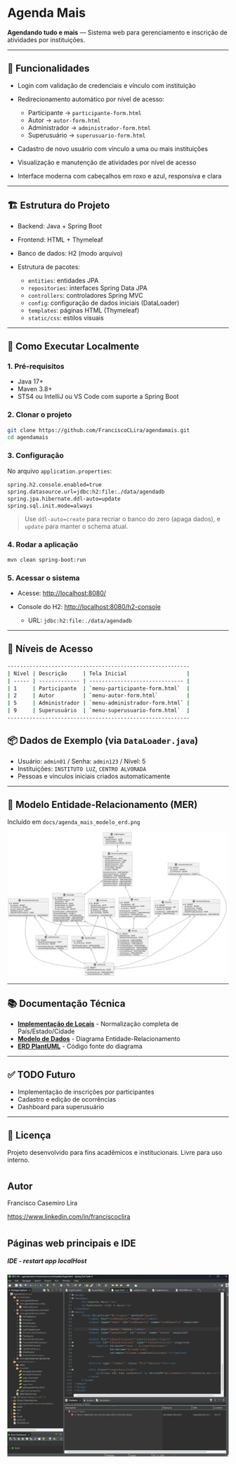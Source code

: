# Agenda Mais

**Agendando tudo e mais** — Sistema web para gerenciamento e inscrição de atividades por instituições.

---

## 🚀 Funcionalidades

* Login com validação de credenciais e vínculo com instituição
* Redirecionamento automático por nível de acesso:

  * Participante → `participante-form.html`
  * Autor → `autor-form.html`
  * Administrador → `administrador-form.html`
  * Superusuário → `superusuario-form.html`
* Cadastro de novo usuário com vínculo a uma ou mais instituições
* Visualização e manutenção de atividades por nível de acesso
* Interface moderna com cabeçalhos em roxo e azul, responsiva e clara

---

## 🏗️ Estrutura do Projeto

* Backend: Java + Spring Boot
* Frontend: HTML + Thymeleaf
* Banco de dados: H2 (modo arquivo)
* Estrutura de pacotes:

  * `entities`: entidades JPA
  * `repositories`: interfaces Spring Data JPA
  * `controllers`: controladores Spring MVC
  * `config`: configuração de dados iniciais (DataLoader)
  * `templates`: páginas HTML (Thymeleaf)
  * `static/css`: estilos visuais

---

## 🧪 Como Executar Localmente

### 1. Pré-requisitos

* Java 17+
* Maven 3.8+
* STS4 ou IntelliJ ou VS Code com suporte a Spring Boot

### 2. Clonar o projeto

```bash
git clone https://github.com/FranciscoCLira/agendamais.git
cd agendamais
```

### 3. Configuração

No arquivo `application.properties`:

```properties
spring.h2.console.enabled=true
spring.datasource.url=jdbc:h2:file:./data/agendadb
spring.jpa.hibernate.ddl-auto=update
spring.sql.init.mode=always
```

> Use `ddl-auto=create` para recriar o banco do zero (apaga dados), e `update` para manter o schema atual.

### 4. Rodar a aplicação

```bash
mvn clean spring-boot:run
```

### 5. Acessar o sistema

* Acesse: [http://localhost:8080/](http://localhost:8080/)
* Console do H2: [http://localhost:8080/h2-console](http://localhost:8080/h2-console)

  * URL: `jdbc:h2:file:./data/agendadb`

---

## 👥 Níveis de Acesso
```bash
----------------------------------------------------------
| Nível | Descrição     | Tela Inicial                   |
| ----- | ------------- | ------------------------------ |
| 1     | Participante  | `menu-participante-form.html`  |
| 2     | Autor         | `menu-autor-form.html`         |
| 5     | Administrador | `menu-administrador-form.html` |
| 9     | Superusuário  | `menu-superusuario-form.html`  |
----------------------------------------------------------
```

## 📦 Dados de Exemplo (via `DataLoader.java`)

* Usuário: `admin01` / Senha: `admin123` / Nível: 5
* Instituições: `INSTITUTO LUZ`, `CENTRO ALVORADA`
* Pessoas e vínculos iniciais criados automaticamente

---

## 📁 Modelo Entidade-Relacionamento (MER)

Incluído em `docs/agenda_mais_modelo_erd.png`

![ERD](docs/agenda_mais_erd.png)

---

## 📚 Documentação Técnica

* **[Implementação de Locais](docs/implementa-local.md)** - Normalização completa de País/Estado/Cidade
* **[Modelo de Dados](docs/agenda_mais_modelo_erd.png)** - Diagrama Entidade-Relacionamento
* **[ERD PlantUML](docs/AgendaMais_ERD-PlantUML-V2.txt)** - Código fonte do diagrama

---

## ✅ TODO Futuro

* Implementação de inscrições por participantes
* Cadastro e edição de ocorrências
* Dashboard para superusuário

---

## 📄 Licença

Projeto desenvolvido para fins acadêmicos e institucionais. Livre para uso interno.


# 
## Autor
   Francisco Casemiro Lira
    
   https://www.linkedin.com/in/franciscoclira

#  
#  
## Páginas web principais e IDE 

##### IDE - restart app localHost 
![IDE-STS4](assets/01A1-IDE-STS-4.jpg)

